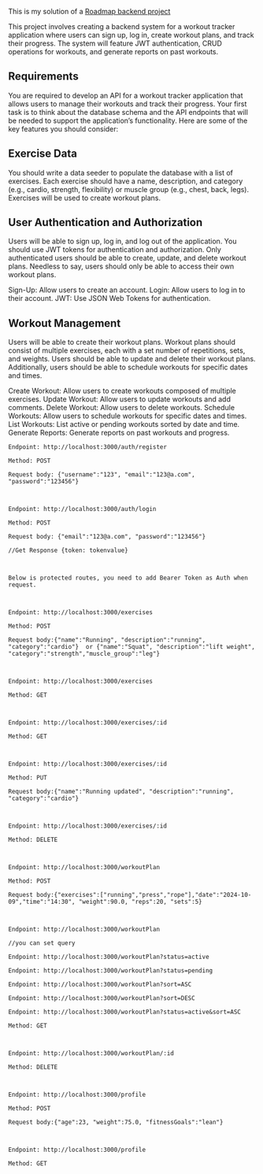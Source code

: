 This is my solution of a [Roadmap backend project](https://roadmap.sh/projects/fitness-workout-tracker)

This project involves creating a backend system for a workout tracker application where users can sign up, log in, create workout plans, and track their progress. The system will feature JWT authentication, CRUD operations for workouts, and generate reports on past workouts.

## Requirements
You are required to develop an API for a workout tracker application that allows users to manage their workouts and track their progress. Your first task is to think about the database schema and the API endpoints that will be needed to support the application’s functionality. Here are some of the key features you should consider:

## Exercise Data
You should write a data seeder to populate the database with a list of exercises. Each exercise should have a name, description, and category (e.g., cardio, strength, flexibility) or muscle group (e.g., chest, back, legs). Exercises will be used to create workout plans.

## User Authentication and Authorization
Users will be able to sign up, log in, and log out of the application. You should use JWT tokens for authentication and authorization. Only authenticated users should be able to create, update, and delete workout plans. Needless to say, users should only be able to access their own workout plans.

Sign-Up: Allow users to create an account.
Login: Allow users to log in to their account.
JWT: Use JSON Web Tokens for authentication.

## Workout Management
Users will be able to create their workout plans. Workout plans should consist of multiple exercises, each with a set number of repetitions, sets, and weights. Users should be able to update and delete their workout plans. Additionally, users should be able to schedule workouts for specific dates and times.

Create Workout: Allow users to create workouts composed of multiple exercises.
Update Workout: Allow users to update workouts and add comments.
Delete Workout: Allow users to delete workouts.
Schedule Workouts: Allow users to schedule workouts for specific dates and times.
List Workouts: List active or pending workouts sorted by date and time.
Generate Reports: Generate reports on past workouts and progress.

```
Endpoint: http://localhost:3000/auth/register

Method: POST

Request body: {"username":"123", "email":"123@a.com", "password":"123456"}



Endpoint: http://localhost:3000/auth/login

Method: POST

Request body: {"email":"123@a.com", "password":"123456"}

//Get Response {token: tokenvalue}



Below is protected routes, you need to add Bearer Token as Auth when request.



Endpoint: http://localhost:3000/exercises

Method: POST

Request body:{"name":"Running", "description":"running", "category":"cardio"}  or {"name":"Squat", "description":"lift weight", "category":"strength","muscle_group":"leg"}



Endpoint: http://localhost:3000/exercises

Method: GET



Endpoint: http://localhost:3000/exercises/:id

Method: GET



Endpoint: http://localhost:3000/exercises/:id

Method: PUT

Request body:{"name":"Running updated", "description":"running", "category":"cardio"} 



Endpoint: http://localhost:3000/exercises/:id

Method: DELETE



Endpoint: http://localhost:3000/workoutPlan

Method: POST

Request body:{"exercises":["running","press","rope"],"date":"2024-10-09","time":"14:30", "weight":90.0, "reps":20, "sets":5}



Endpoint: http://localhost:3000/workoutPlan

//you can set query 

Endpoint: http://localhost:3000/workoutPlan?status=active

Endpoint: http://localhost:3000/workoutPlan?status=pending

Endpoint: http://localhost:3000/workoutPlan?sort=ASC

Endpoint: http://localhost:3000/workoutPlan?sort=DESC

Endpoint: http://localhost:3000/workoutPlan?status=active&sort=ASC

Method: GET



Endpoint: http://localhost:3000/workoutPlan/:id

Method: DELETE



Endpoint: http://localhost:3000/profile

Method: POST

Request body:{"age":23, "weight":75.0, "fitnessGoals":"lean"}



Endpoint: http://localhost:3000/profile

Method: GET
```
